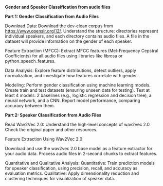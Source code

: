 **Gender and Speaker Classification from audio files**

**Part 1: Gender Classification from Audio Files**

Download Data:
Download the dev-clean corpus from https://www.openslr.org/12/.
Understand the structure: directories represent individual speakers, and each directory contains audio files.
A file in the dataset will provide information on the gender of each speaker.

Feature Extraction (MFCC):
Extract MFCC features (Mel-Frequency Cepstral Coefficients) for all audio files using libraries like librosa or python_speech_features.

Data Analysis:
Explore feature distributions, detect outliers, apply normalization, and investigate how features correlate with gender.

Modeling:
Perform gender classification using machine learning models.
Create train and test datasets (ensuring unseen data for testing).
Test at least 4 models: 2 baselines (e.g., logistic regression and decision tree), a neural network, and a CNN.
Report model performance, comparing accuracy between them.


**Part 2: Speaker Classification from Audio Files**

Read Wav2Vec 2.0:
Understand the high-level concepts of wav2vec 2.0. Check the original paper and other resources.

Feature Extraction Using Wav2Vec 2.0:

Download and use the wav2vec 2.0 base model as a feature extractor for your audio data.
Process audio files in 2-second chunks to extract features.

Quantitative and Qualitative Analysis:
Quantitative: Train prediction models for speaker classification, using precision, recall, and accuracy as evaluation metrics.
Qualitative: Apply dimensionality reduction and clustering techniques for visualization of speaker data.
